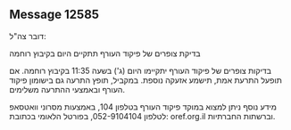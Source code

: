 ## Message 12585

דובר צה"ל:

בדיקת צופרים של פיקוד העורף תתקיים היום בקיבוץ רוחמה

בדיקות צופרים של פיקוד העורף יתקיימו היום (ג') בשעה 11:35 בקיבוץ רוחמה.
אם תופעל התרעת אמת, תישמע אזעקה נוספת.
במקביל, תופץ התרעה גם בישומון פיקוד העורף ובאמצעי ההתרעה משלימים.

מידע נוסף ניתן למצוא במוקד פיקוד העורף בטלפון 104, באמצעות מסרוני וואטסאפ לטלפון 052-9104104, בפורטל הלאומי בכתובת: oref.org.il וברשתות החברתיות.

